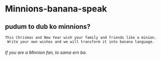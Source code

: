 # Minnions-banana-speak
   ## pudum to dub ko minnions? 
    This Chrismas and New Year wish your family and friends like a minion. 
     Write your own wishes and we will transform it into banana language.
      
   ###### If you are a Minnion fan, to sama ern ba.
  
